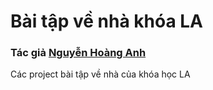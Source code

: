 # Bài tập về nhà khóa LA

### Tác giả [Nguyễn Hoàng Anh](https://www.facebook.com/ldcapt/)

Các project bài tập về nhà của khóa học LA
